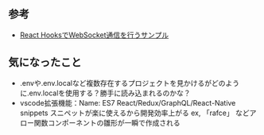 ## 参考
- [React HooksでWebSocket通信を行うサンプル](https://qiita.com/yonetty/items/acc46afa59da1796a767)

## 気になったこと
- .envや.env.localなど複数存在するプロジェクトを見かけるがどのように.env.localを使用する？勝手に読み込まれるのかな？
- vscode拡張機能：Name: ES7 React/Redux/GraphQL/React-Native snippets スニペットが楽に使えるから開発効率上がる
    ex, 「rafce」 などアロー関数コンポーネントの雛形が一瞬で作成される